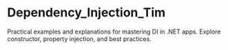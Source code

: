 # Dependency_Injection_Tim
Practical examples and explanations for mastering DI in .NET apps. Explore constructor, property injection, and best practices.

